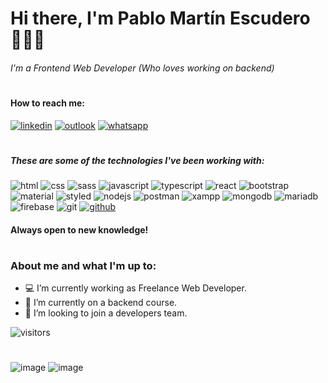 # Hi there, I'm Pablo Martín Escudero 👩🏻‍💻
###### I'm a Frontend Web Developer (Who loves working on backend)

#
#### How to reach me:
[![linkedin](https://img.shields.io/badge/LinkedIn-0077B5?style=for-the-badge&logo=linkedin&logoColor=white)](https://www.linkedin.com/in/pablomartinescudero/)
[![outlook](https://img.shields.io/badge/Microsoft_Outlook-0078D4?style=for-the-badge&logo=microsoft-outlook&logoColor=white)](mailto:escuderopablo@hotmail.com.ar) 
[![whatsapp](https://img.shields.io/badge/WhatsApp-25D366?style=for-the-badge&logo=whatsapp&logoColor=white)](https://wa.me/5491132149319)
#
##### These are some of the technologies I've been working with:
![html](https://img.shields.io/badge/HTML5-E34F26?style=for-the-badge&logo=html5&logoColor=white) ![css](https://img.shields.io/badge/CSS3-1572B6?style=for-the-badge&logo=css3&logoColor=white) ![sass](https://img.shields.io/badge/Sass-CC6699?style=for-the-badge&logo=sass&logoColor=white) 
![javascript](https://img.shields.io/badge/JavaScript-F7DF1E?style=for-the-badge&logo=javascript&logoColor=black) ![typescript](	https://img.shields.io/badge/TypeScript-007ACC?style=for-the-badge&logo=typescript&logoColor=white) ![react](	https://img.shields.io/badge/React-20232A?style=for-the-badge&logo=react&logoColor=61DAFB)
![bootstrap](https://img.shields.io/badge/Bootstrap-563D7C?style=for-the-badge&logo=bootstrap&logoColor=white) ![material](	https://img.shields.io/badge/Material--UI-0081CB?style=for-the-badge&logo=material-ui&logoColor=white) ![styled](	https://img.shields.io/badge/styled--components-DB7093?style=for-the-badge&logo=styled-components&logoColor=white)
![nodejs](https://img.shields.io/badge/Node.js-339933?style=for-the-badge&logo=nodedotjs&logoColor=white) ![postman](	https://img.shields.io/badge/Postman-FF6C37?style=for-the-badge&logo=Postman&logoColor=white) ![xampp](https://img.shields.io/badge/Xampp-F37623?style=for-the-badge&logo=xampp&logoColor=white)
![mongodb](https://img.shields.io/badge/MongoDB-4EA94B?style=for-the-badge&logo=mongodb&logoColor=white) ![mariadb](https://img.shields.io/badge/MariaDB-003545?style=for-the-badge&logo=mariadb&logoColor=white) ![firebase](https://img.shields.io/badge/firebase-ffca28?style=for-the-badge&logo=firebase&logoColor=black)
![git](https://img.shields.io/badge/Git-F05032?style=for-the-badge&logo=git&logoColor=white) [![github](https://img.shields.io/badge/GitHub-100000?style=for-the-badge&logo=github&logoColor=white)](https://github.com/escu-git)
#### Always open to new knowledge!
#

### About me and what I'm up to:

- 💻 I’m currently working as Freelance Web Developer.
- 🌱 I’m currently on a backend course.
- 🎯 I’m looking to join a developers team.

![visitors](https://visitor-badge.glitch.me/badge?page_id=${escu-git}.${escu-git})
#

![image](https://github-readme-stats.vercel.app/api/top-langs/?username=escu-git)
![image](https://github-readme-stats.vercel.app/api?username=escu-git)
